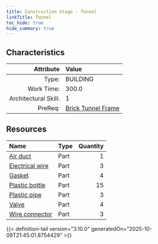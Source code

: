 ```yaml
---
title: Construction Stage - Tunnel
linkTitle: Tunnel
toc_hide: true
hide_summary: true
---
```

<!-- This is generated by the MarsSim HelpGenertor, do not edit. -->

## Characteristics

| Attribute      | Value |
|--------:|:------|
|Type:|BUILDING|
|Work Time:|300.0|
|Architectural Skill:|1|
|PreReq:|[Brick Tunnel Frame](/docs/definitions/construction/brick-tunnel-frame)|

## Resources

| Name | Type | Quantity |
|:-----|:-----|-----:|
|[Air duct](/docs/definitions/part/air-duct)|Part|1|
|[Electrical wire](/docs/definitions/part/electrical-wire)|Part|3|
|[Gasket](/docs/definitions/part/gasket)|Part|4|
|[Plastic bottle](/docs/definitions/part/plastic-bottle)|Part|15|
|[Plastic pipe](/docs/definitions/part/plastic-pipe)|Part|3|
|[Valve](/docs/definitions/part/valve)|Part|4|
|[Wire connector](/docs/definitions/part/wire-connector)|Part|3|




{{< definition-tail version="3.10.0" generatedOn="2025-10-09T21:45:01.8754429" >}}

